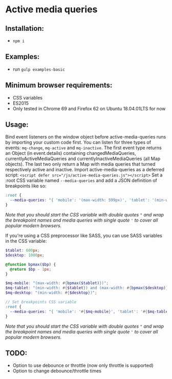 # Active media queries

## Installation:
- `npm i`

## Examples:
- run `gulp examples-basic`

## Minimum browser requirements:
- CSS variables
- ES2015
- Only tested in Chrome 69 and Firefox 62 on Ubuntu 18.04.01LTS for now

## Usage:
Bind event listeners on the window object before active-media-queries runs by importing your custom code first. You can listen for three types of events: `mq-change`, `mq-active` and `mq-inactive`. The first event type returns an Object (in event.details) containing changedMediaQueries, currentlyActiveMediaQueries and currentlyInactiveMediaQueries (all Map objects). The last two only return a Map with media queries that turned respectively active and inactive.
Import active-media-queries as a deferred script: `<script defer src="/js/active-media-queries.js"></script>`
Set a :root CSS variable named `--media-queries` and add a JSON definition of breakpoints like so:
```css
:root {
  --media-queries: "{ 'mobile': '(max-width: 599px)', 'tablet': '(min-width: 600px) and (max-width: 999px)', 'desktop': '(min-width: 1000px)' }";
}
```
*Note that you should start the CSS variable with double quotes `"` and wrap the breakpoint names and media queries with single quote `'` to cover all popular modern browsers.*

If you're using a CSS preprocessor like SASS, you can use SASS variables in the CSS variable:
```scss
$tablet: 600px;
$desktop: 1000px;

@function bpmax($bp) {
  @return $bp - 1px;
}

$mq-mobile: "(max-width: #{bpmax($tablet)})";
$mq-tablet: "(min-width: #{$tablet}) and (max-width: #{bpmax($desktop)})";
$mq-desktop: "(min-width: #{$desktop})";

// Set breakpoints CSS variable
:root {
  --media-queries: "{ 'mobile': '#{$mq-mobile}', 'tablet': '#{$mq-tablet}', 'desktop': '#{$mq-desktop}' }";
}
```
*Note that you should start the CSS variable with double quotes `"` and wrap the breakpoint names and media queries with single quote `'` to cover all popular modern browsers.*

## TODO:
- Option to use debounce or throttle (now only throttle is supported)
- Option to change debounce/throttle times